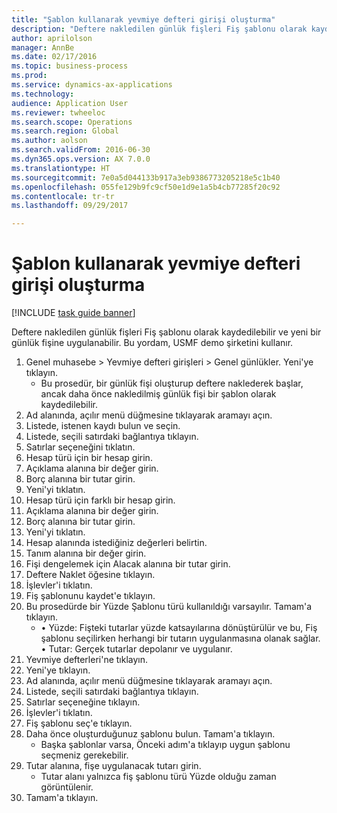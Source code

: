 ```yaml
--- 
title: "Şablon kullanarak yevmiye defteri girişi oluşturma"
description: "Deftere nakledilen günlük fişleri Fiş şablonu olarak kaydedilebilir ve yeni bir günlük fişine uygulanabilir."
author: aprilolson
manager: AnnBe
ms.date: 02/17/2016
ms.topic: business-process
ms.prod: 
ms.service: dynamics-ax-applications
ms.technology: 
audience: Application User
ms.reviewer: twheeloc
ms.search.scope: Operations
ms.search.region: Global
ms.author: aolson
ms.search.validFrom: 2016-06-30
ms.dyn365.ops.version: AX 7.0.0
ms.translationtype: HT
ms.sourcegitcommit: 7e0a5d044133b917a3eb9386773205218e5c1b40
ms.openlocfilehash: 055fe129b9fc9cf50e1d9e1a5b4cb77285f20c92
ms.contentlocale: tr-tr
ms.lasthandoff: 09/29/2017

---
```

# <a name="create-a-journal-entry-using-a-template"></a>Şablon kullanarak yevmiye defteri girişi oluşturma

[!INCLUDE [task guide banner](../../includes/task-guide-banner.md)]

Deftere nakledilen günlük fişleri Fiş şablonu olarak kaydedilebilir ve yeni bir günlük fişine uygulanabilir. Bu yordam, USMF demo şirketini kullanır.

1. Genel muhasebe > Yevmiye defteri girişleri > Genel günlükler. Yeni'ye tıklayın.
    * Bu prosedür, bir günlük fişi oluşturup deftere naklederek başlar, ancak daha önce nakledilmiş günlük fişi bir şablon olarak kaydedilebilir.  
2. Ad alanında, açılır menü düğmesine tıklayarak aramayı açın.
3. Listede, istenen kaydı bulun ve seçin.
4. Listede, seçili satırdaki bağlantıya tıklayın.
5. Satırlar seçeneğini tıklatın.
6. Hesap türü için bir hesap girin.
7. Açıklama alanına bir değer girin.
8. Borç alanına bir tutar girin.
9. Yeni'yi tıklatın.
10. Hesap türü için farklı bir hesap girin.
11. Açıklama alanına bir değer girin.
12. Borç alanına bir tutar girin.
13. Yeni'yi tıklatın.
14. Hesap alanında istediğiniz değerleri belirtin.
15. Tanım alanına bir değer girin.
16. Fişi dengelemek için Alacak alanına bir tutar girin.
17. Deftere Naklet öğesine tıklayın.
18. İşlevler'i tıklatın.
19. Fiş şablonunu kaydet'e tıklayın.
20. Bu prosedürde bir Yüzde Şablonu türü kullanıldığı varsayılır. Tamam'a tıklayın.
    * • Yüzde: Fişteki tutarlar yüzde katsayılarına dönüştürülür ve bu, Fiş şablonu seçilirken herhangi bir tutarın uygulanmasına olanak sağlar.  • Tutar: Gerçek tutarlar depolanır ve uygulanır.  
21. Yevmiye defterleri'ne tıklayın.
22. Yeni'ye tıklayın.
23. Ad alanında, açılır menü düğmesine tıklayarak aramayı açın.
24. Listede, seçili satırdaki bağlantıya tıklayın.
25. Satırlar seçeneğine tıklayın.
26. İşlevler'i tıklatın.
27. Fiş şablonu seç'e tıklayın.
28. Daha önce oluşturduğunuz şablonu bulun. Tamam'a tıklayın.
    * Başka şablonlar varsa, Önceki adım'a tıklayıp uygun şablonu seçmeniz gerekebilir.  
29. Tutar alanına, fişe uygulanacak tutarı girin.
    * Tutar alanı yalnızca fiş şablonu türü Yüzde olduğu zaman görüntülenir.  
30. Tamam'a tıklayın.



